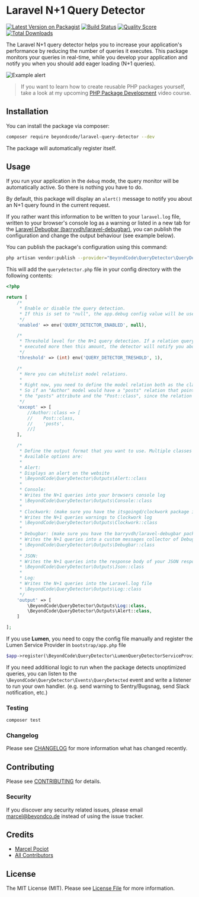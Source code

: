 # Laravel N+1 Query Detector

[![Latest Version on Packagist](https://img.shields.io/packagist/v/beyondcode/laravel-query-detector.svg?style=flat-square)](https://packagist.org/packages/beyondcode/laravel-query-detector)
[![Build Status](https://img.shields.io/travis/beyondcode/laravel-query-detector/master.svg?style=flat-square)](https://travis-ci.org/beyondcode/laravel-query-detector)
[![Quality Score](https://img.shields.io/scrutinizer/g/beyondcode/laravel-query-detector.svg?style=flat-square)](https://scrutinizer-ci.com/g/beyondcode/laravel-query-detector)
[![Total Downloads](https://img.shields.io/packagist/dt/beyondcode/laravel-query-detector.svg?style=flat-square)](https://packagist.org/packages/beyondcode/laravel-query-detector)

The Laravel N+1 query detector helps you to increase your application's performance by reducing the number of queries it executes. This package monitors your queries in real-time, while you develop your application and notify you when you should add eager loading (N+1 queries).

![Example alert](https://beyondco.de/github/n+1/alert.png)

> If you want to learn how to create reusable PHP packages yourself, take a look at my upcoming [PHP Package Development](https://phppackagedevelopment.com) video course.


## Installation

You can install the package via composer:

```bash
composer require beyondcode/laravel-query-detector --dev
```

The package will automatically register itself.

## Usage

If you run your application in the `debug` mode, the query monitor will be automatically active. So there is nothing you have to do.

By default, this package will display an `alert()` message to notify you about an N+1 query found in the current request. 

If you rather want this information to be written to your `laravel.log` file, written to your browser's console log as a warning or listed in a new tab for the [Laravel Debugbar (barryvdh/laravel-debugbar)](https://github.com/barryvdh/laravel-debugbar), you can publish the configuration and change the output behaviour (see example below).

You can publish the package's configuration using this command:

```bash
php artisan vendor:publish --provider="BeyondCode\QueryDetector\QueryDetectorServiceProvider"
```

This will add the `querydetector.php` file in your config directory with the following contents:

```php
<?php

return [
    /*
     * Enable or disable the query detection.
     * If this is set to "null", the app.debug config value will be used.
     */
    'enabled' => env('QUERY_DETECTOR_ENABLED', null),

    /*
     * Threshold level for the N+1 query detection. If a relation query will be
     * executed more then this amount, the detector will notify you about it.
     */
    'threshold' => (int) env('QUERY_DETECTOR_TRESHOLD', 1),

    /*
     * Here you can whitelist model relations.
     *
     * Right now, you need to define the model relation both as the class name and the attribute name on the model.
     * So if an "Author" model would have a "posts" relation that points to a "Post" class, you need to add both
     * the "posts" attribute and the "Post::class", since the relation can get resolved in multiple ways.
     */
    'except' => [
        //Author::class => [
        //    Post::class,
        //    'posts',
        //]
    ],

    /*
     * Define the output format that you want to use. Multiple classes are supported.
     * Available options are:
     *
     * Alert:
     * Displays an alert on the website
     * \BeyondCode\QueryDetector\Outputs\Alert::class
     *
     * Console:
     * Writes the N+1 queries into your browsers console log
     * \BeyondCode\QueryDetector\Outputs\Console::class
     *
     * Clockwork: (make sure you have the itsgoingd/clockwork package installed)
     * Writes the N+1 queries warnings to Clockwork log
     * \BeyondCode\QueryDetector\Outputs\Clockwork::class
     *
     * Debugbar: (make sure you have the barryvdh/laravel-debugbar package installed)
     * Writes the N+1 queries into a custom messages collector of Debugbar
     * \BeyondCode\QueryDetector\Outputs\Debugbar::class
     *
     * JSON:
     * Writes the N+1 queries into the response body of your JSON responses
     * \BeyondCode\QueryDetector\Outputs\Json::class
     *
     * Log:
     * Writes the N+1 queries into the Laravel.log file
     * \BeyondCode\QueryDetector\Outputs\Log::class
     */
    'output' => [
        \BeyondCode\QueryDetector\Outputs\Log::class,
        \BeyondCode\QueryDetector\Outputs\Alert::class,
    ]

];
```

If you use **Lumen**, you need to copy the config file manually and register the Lumen Service Provider in `bootstrap/app.php` file

```php
$app->register(\BeyondCode\QueryDetector\LumenQueryDetectorServiceProvider::class);
```

If you need additional logic to run when the package detects unoptimized queries, you can listen to the `\BeyondCode\QueryDetector\Events\QueryDetected` event and write a listener to run your own handler. (e.g. send warning to Sentry/Bugsnag, send Slack notification, etc.)

### Testing

``` bash
composer test
```

### Changelog

Please see [CHANGELOG](CHANGELOG.md) for more information what has changed recently.

## Contributing

Please see [CONTRIBUTING](CONTRIBUTING.md) for details.

### Security

If you discover any security related issues, please email marcel@beyondco.de instead of using the issue tracker.

## Credits

- [Marcel Pociot](https://github.com/mpociot)
- [All Contributors](../../contributors)

## License

The MIT License (MIT). Please see [License File](LICENSE.md) for more information.
